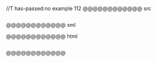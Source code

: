 //T has-passed:no
example 112
@@@@@@@@@@@@ src
````;
````
@@@@@@@@@@@@ xml
<?xml version="1.0" encoding="UTF-8"?>
<!DOCTYPE document SYSTEM "CommonMark.dtd">
<document xmlns="http://commonmark.org/xml/1.0">
  <code_block info=";"></code_block>
</document>
@@@@@@@@@@@@ html
<pre><code class="language-;"></code></pre>
@@@@@@@@@@@@
